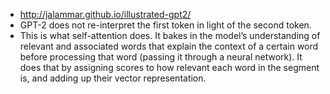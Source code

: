 - http://jalammar.github.io/illustrated-gpt2/
- GPT-2 does not re-interpret the first token in light of the second token.
- This is what self-attention does. It bakes in the model’s understanding of relevant and associated words that explain the context of a certain word before processing that word (passing it through a neural network). It does that by assigning scores to how relevant each word in the segment is, and adding up their vector representation.